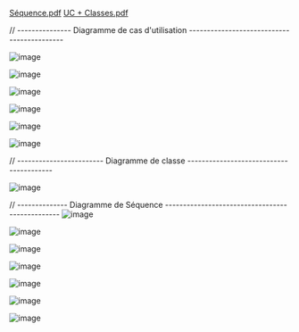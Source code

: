 [Séquence.pdf](https://github.com/user-attachments/files/17255918/Sequence.pdf)
[UC + Classes.pdf](https://github.com/user-attachments/files/17255920/UC.%2B.Classes.pdf)



// --------------- Diagramme de cas d'utilisation -------------------------------------------

![image](https://github.com/user-attachments/assets/0659c16a-a16f-41a9-bf54-eb5cf48924b1)

![image](https://github.com/user-attachments/assets/132e7714-4be6-48ac-911d-9319614acee3)

![image](https://github.com/user-attachments/assets/cf41e805-501b-4e18-bc69-c99b759a65dd)

![image](https://github.com/user-attachments/assets/71c3c3ca-be4d-474d-af99-348e2034f5ca)

![image](https://github.com/user-attachments/assets/8bb27ca2-207a-4660-83c5-0ffb1f706e49)

![image](https://github.com/user-attachments/assets/1f822e22-c9b7-4943-8b00-4b2bdf17a416)




// ------------------------ Diagramme de classe ----------------------------------------

![image](https://github.com/user-attachments/assets/58dc84ab-c349-448c-b1dd-79ac6bb74223)





// -------------- Diagramme de Séquence ------------------------------------------------
![image](https://github.com/user-attachments/assets/56726389-cfe6-4c87-9205-a2733d520611)

![image](https://github.com/user-attachments/assets/2ac48a99-4c28-41ed-9ad3-8d15b2eb9ce3)

![image](https://github.com/user-attachments/assets/31dce58e-5514-464f-ae37-6c77abc1d6ad)

![image](https://github.com/user-attachments/assets/5a7ab276-d679-492d-9d78-a9f41abe82d6)

![image](https://github.com/user-attachments/assets/98e13608-b634-4fee-89c8-8ae3e7b18d4d)

![image](https://github.com/user-attachments/assets/c75b6a6f-dff7-4008-9e35-9061fe05bab0)


![image](https://github.com/user-attachments/assets/1f2195a4-08cd-434d-96ff-cc72530e59eb)




